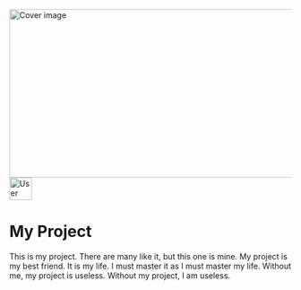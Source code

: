 
<div class="mx-auto prose prose-gray max-w-none flex flex-col gap-4 lg:gap-8"><div class="relative inline-block h-[200px] w-full lg:h-[300px] lg:w-[600px]"><img src="/placeholder.svg" width="600" height="300" alt="Cover image" class="object-cover rounded-t-xl" style="aspect-ratio: 600 / 300; object-fit: cover;"><img src="/placeholder.svg" alt="User" width="40" height="40" class="rounded-full border-2 border-white top-4 right-4 absolute object-cover" style="aspect-ratio: 40 / 40; object-fit: cover;"></div><div class="grid gap-4"><h1>My Project</h1><p>
      This is my project. There are many like it, but this one is mine. My
      project is my best friend. It is my life. I must master it as I must
      master my life. Without me, my project is useless. Without my
      project, I am useless.
    </p></div></div>
